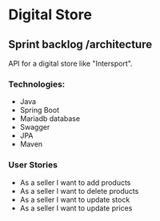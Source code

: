 # Digital Store

## Sprint backlog /architecture 

API for a digital store like "Intersport". 

### Technologies:
 - Java
 - Spring Boot
 - Mariadb database
 - Swagger
 - JPA
 - Maven

### User Stories
 - As a seller I want to add products
 - As a seller I want to delete products
 - As a seller I want to update stock
 - As a seller I want to update prices